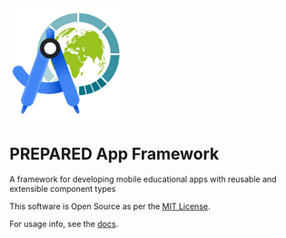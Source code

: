 <img src="assets/images/prepared-app-development.png" alt="PREPARED App Development" style="width:200px;"/>
<br/>

# PREPARED App Framework

A framework for developing mobile educational apps with reusable and extensible component types

This software is Open Source as per the [MIT License](LICENSE).

For usage info, see the [docs](docs/README.md).